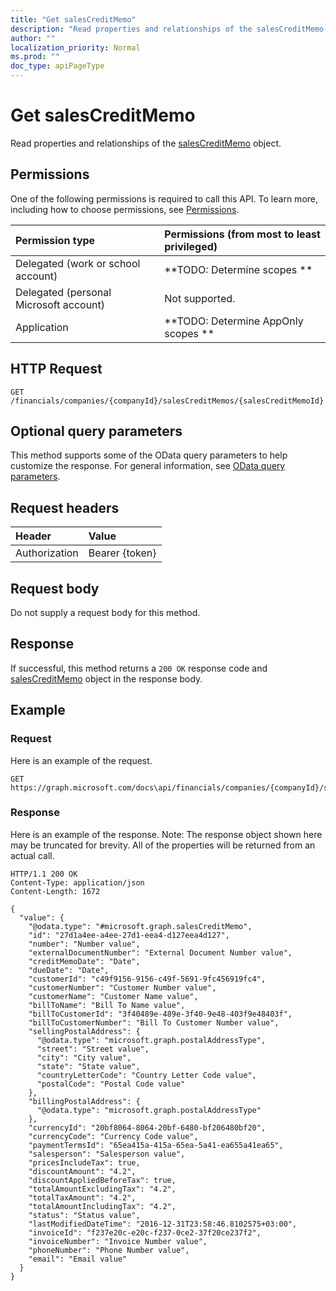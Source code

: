 ```yaml
---
title: "Get salesCreditMemo"
description: "Read properties and relationships of the salesCreditMemo object."
author: ""
localization_priority: Normal
ms.prod: ""
doc_type: apiPageType
---
```


# Get salesCreditMemo

Read properties and relationships of the [salesCreditMemo](../resources/salescreditmemo.md) object.

## Permissions
One of the following permissions is required to call this API. To learn more, including how to choose permissions, see [Permissions](/concepts/permissions-reference.md).

|Permission type|Permissions (from most to least privileged)|
|:---|:---|
|Delegated (work or school account)|**TODO: Determine scopes **|
|Delegated (personal Microsoft account)|Not supported.|
|Application|**TODO: Determine AppOnly scopes **|

## HTTP Request
<!-- {
  "blockType": "ignored"
}
-->
``` http
GET /financials/companies/{companyId}/salesCreditMemos/{salesCreditMemoId}
```

## Optional query parameters
This method supports some of the OData query parameters to help customize the response. For general information, see [OData query parameters](/graph/query-parameters).

## Request headers
|Header|Value|
|:---|:---|
|Authorization|Bearer {token}|

## Request body
Do not supply a request body for this method.

## Response
If successful, this method returns a `200 OK` response code and [salesCreditMemo](../resources/salescreditmemo.md) object in the response body.

## Example

### Request
Here is an example of the request.
<!-- {
  "blockType": "request",
  "name": "get_salescreditmemo"
}
-->
``` http
GET https://graph.microsoft.com/docs\api/financials/companies/{companyId}/salesCreditMemos/{salesCreditMemoId}
```

### Response
Here is an example of the response. Note: The response object shown here may be truncated for brevity. All of the properties will be returned from an actual call.
<!-- {
  "blockType": "response",
  "truncated": true,
  "@odata.type": "microsoft.graph.salesCreditMemo"
}
-->
``` http
HTTP/1.1 200 OK
Content-Type: application/json
Content-Length: 1672

{
  "value": {
    "@odata.type": "#microsoft.graph.salesCreditMemo",
    "id": "27d1a4ee-a4ee-27d1-eea4-d127eea4d127",
    "number": "Number value",
    "externalDocumentNumber": "External Document Number value",
    "creditMemoDate": "Date",
    "dueDate": "Date",
    "customerId": "c49f9156-9156-c49f-5691-9fc456919fc4",
    "customerNumber": "Customer Number value",
    "customerName": "Customer Name value",
    "billToName": "Bill To Name value",
    "billToCustomerId": "3f40489e-489e-3f40-9e48-403f9e48403f",
    "billToCustomerNumber": "Bill To Customer Number value",
    "sellingPostalAddress": {
      "@odata.type": "microsoft.graph.postalAddressType",
      "street": "Street value",
      "city": "City value",
      "state": "State value",
      "countryLetterCode": "Country Letter Code value",
      "postalCode": "Postal Code value"
    },
    "billingPostalAddress": {
      "@odata.type": "microsoft.graph.postalAddressType"
    },
    "currencyId": "20bf8064-8064-20bf-6480-bf206480bf20",
    "currencyCode": "Currency Code value",
    "paymentTermsId": "65ea415a-415a-65ea-5a41-ea655a41ea65",
    "salesperson": "Salesperson value",
    "pricesIncludeTax": true,
    "discountAmount": "4.2",
    "discountAppliedBeforeTax": true,
    "totalAmountExcludingTax": "4.2",
    "totalTaxAmount": "4.2",
    "totalAmountIncludingTax": "4.2",
    "status": "Status value",
    "lastModifiedDateTime": "2016-12-31T23:58:46.8102575+03:00",
    "invoiceId": "f237e20c-e20c-f237-0ce2-37f20ce237f2",
    "invoiceNumber": "Invoice Number value",
    "phoneNumber": "Phone Number value",
    "email": "Email value"
  }
}
```

